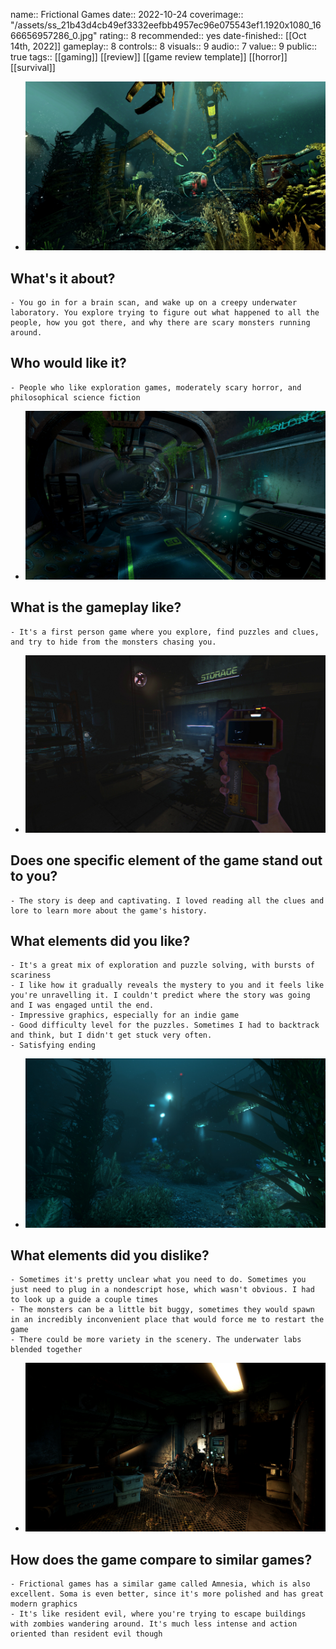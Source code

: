 name::  Frictional Games
date:: 2022-10-24
coverimage:: "/assets/ss_21b43d4cb49ef3332eefbb4957ec96e075543ef1.1920x1080_1666656957286_0.jpg"
rating:: 8
recommended:: yes
date-finished:: [[Oct 14th, 2022]] 
gameplay:: 8
controls:: 8
visuals:: 9
audio:: 7
value:: 9
public:: true
tags:: [[gaming]] [[review]] [[game review template]] [[horror]] [[survival]]

- ![ss_21b43d4cb49ef3332eefbb4957ec96e075543ef1.1920x1080.jpg](../assets/ss_21b43d4cb49ef3332eefbb4957ec96e075543ef1.1920x1080_1666656957286_0.jpg)
## What's it about?
	- You go in for a brain scan, and wake up on a creepy underwater laboratory. You explore trying to figure out what happened to all the people, how you got there, and why there are scary monsters running around.
## Who would like it?
	- People who like exploration games, moderately scary horror, and philosophical science fiction
- ![ss_f72532983850e64b32428fd0e4b09e0ff8fcfc55.1920x1080.jpg](../assets/ss_f72532983850e64b32428fd0e4b09e0ff8fcfc55.1920x1080_1666657031280_0.jpg)
## What is the gameplay like?
	- It's a first person game where you explore, find puzzles and clues, and try to hide from the monsters chasing you.
- ![ss_5ee5231b847ec7397554af8b2efe25caeef5d7c5.1920x1080.jpg](../assets/ss_5ee5231b847ec7397554af8b2efe25caeef5d7c5.1920x1080_1666657010705_0.jpg)
## Does one specific element of the game stand out to you?
	- The story is deep and captivating. I loved reading all the clues and lore to learn more about the game's history.
## What elements did you like?
	- It's a great mix of exploration and puzzle solving, with bursts of scariness
	- I like how it gradually reveals the mystery to you and it feels like you're unravelling it. I couldn't predict where the story was going and I was engaged until the end.
	- Impressive graphics, especially for an indie game
	- Good difficulty level for the puzzles. Sometimes I had to backtrack and think, but I didn't get stuck very often.
	- Satisfying ending
- ![ss_e19b8e8b9b453aff00651ebd3e8a2639b581bc73.1920x1080.jpg](../assets/ss_e19b8e8b9b453aff00651ebd3e8a2639b581bc73.1920x1080_1666657048460_0.jpg)
## What elements did you dislike?
	- Sometimes it's pretty unclear what you need to do. Sometimes you just need to plug in a nondescript hose, which wasn't obvious. I had to look up a guide a couple times
	- The monsters can be a little bit buggy, sometimes they would spawn in an incredibly inconvenient place that would force me to restart the game
	- There could be more variety in the scenery. The underwater labs blended together
- ![ss_d2fa7284b9610be9655700c6fa60bf44f7affce8.1920x1080.jpg](../assets/ss_d2fa7284b9610be9655700c6fa60bf44f7affce8.1920x1080_1666657065284_0.jpg)
## How does the game compare to similar games?
	- Frictional games has a similar game called Amnesia, which is also excellent. Soma is even better, since it's more polished and has great modern graphics
	- It's like resident evil, where you're trying to escape buildings with zombies wandering around. It's much less intense and action oriented than resident evil though